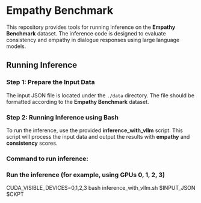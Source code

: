 # Empathy Benchmark

This repository provides tools for running inference on the **Empathy Benchmark** dataset. The inference code is designed to evaluate consistency and empathy in dialogue responses using large language models. 

## Running Inference

### Step 1: Prepare the Input Data

The input JSON file is located under the `./data` directory. The file should be formatted according to the **Empathy Benchmark** dataset.

### Step 2: Running Inference using Bash

To run the inference, use the provided **inference_with_vllm** script. This script will process the input data and output the results with **empathy** and **consistency** scores.

### Command to run inference:
### Run the inference (for example, using GPUs 0, 1, 2, 3)
CUDA_VISIBLE_DEVICES=0,1,2,3 bash inference_with_vllm.sh $INPUT_JSON $CKPT
